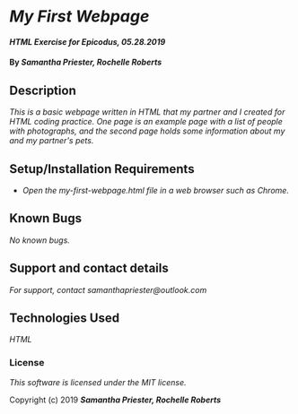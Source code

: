 # _My First Webpage_

#### _HTML Exercise for Epicodus, 05.28.2019_

#### By _**Samantha Priester, Rochelle Roberts**_

## Description

_This is a basic webpage written in HTML that my partner and I created for HTML coding practice. One page is an example page with a list of people with photographs, and the second page holds some information about my and my partner's pets._

## Setup/Installation Requirements

* _Open the my-first-webpage.html file in a web browser such as Chrome._

## Known Bugs

_No known bugs._

## Support and contact details

_For support, contact samanthapriester@outlook.com_

## Technologies Used

_HTML_

### License

*This software is licensed under the MIT license.*

Copyright (c) 2019 **_Samantha Priester, Rochelle Roberts_**
